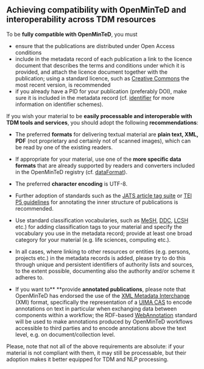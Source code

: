## Achieving compatibility with OpenMinTeD and interoperability across TDM resources

To be **fully compatible with OpenMinTeD**, you must

* ensure that the publications are distributed under Open Access conditions
* include in the metadata record of each publication a link to the licence document that describes the terms and conditions under which it is provided, and attach the licence document together with the publication; using a standard licence, such as [Creative Commons](https://creativecommons.org/share-your-work/) the most recent version, is recommended
* if you already have a PID for your publication \(preferably DOI\), make sure it is included in the metadata record \(cf. [identifier](/publications_identifier.md) for more information on identifier schemes\).

If you wish your material to be **easily processable and interoperable with TDM tools and services**, you should adopt the following **recommendations**:

* The preferred **formats** for delivering textual material are **plain text, XML, PDF** \(not proprietary and certainly not of scanned images\), which can be read by one of the existing readers.

* If appropriate for your material, use one of the **more specific data formats** that are already supported by readers and converters included in the OpenMinTeD registry \(cf. [dataFormat](/publications_dataFormat.md)\).

* The preferred **character encoding** is UTF-8.

* Further adoption of standards such as the [JATS article tag suite](https://jats.nlm.nih.gov/index.html) or [TEI P5 guidelines](http://www.tei-c.org/Guidelines/P5/) for annotating the inner structure of publications is recommended.

* Use standard classification vocabularies, such as [MeSH](https://www.nlm.nih.gov/mesh/), [DDC](https://www.oclc.org/dewey.en.html), [LCSH](http://id.loc.gov/authorities/subjects.html) etc.\) for adding classification tags to your material and specify the vocabulary you use in the metadata record; provide at least one broad category for your material \(e.g. life sciences, computing etc.\).

* In all cases, where linking to other resources or entities \(e.g. persons, projects etc.\) in the metadata records is added, please try to do this through unique and persistent identifiers of authority lists and sources, to the extent possible, documenting also the authority and/or scheme it adheres to.

* If you want to** **provide **annotated publications**, please note that OpenMinTeD has endorsed the use of the [XML Metadata Interchange](http://www.omg.org/spec/XMI/) \(XMI\) format, specifically the representation of a [UIMA CAS](https://uima.apache.org/d/uimaj-2.9.0/references.html#ugr.ref.xmi) to encode annotations on text in particular when exchanging data between components within a workflow; the RDF-based [WebAnnotation](https://www.w3.org/annotation/) standard will be used to make annotations produced by OpenMinTeD workflows accessible to third parties and to encode annotations above the text level, e.g. on document/collection level.



Please, note that not all of the above requirements are absolute: if your material is not compliant with them, it may still be processable, but their adoption makes it better equipped for TDM and NLP processing.



